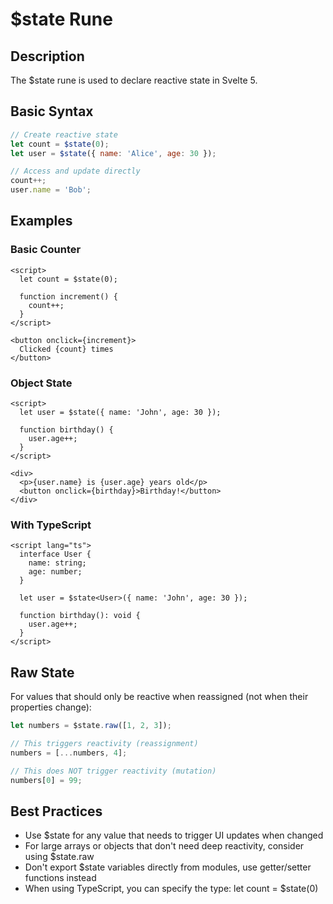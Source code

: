 # $state Rune

## Description

The $state rune is used to declare reactive state in Svelte 5.

## Basic Syntax

```js
// Create reactive state
let count = $state(0);
let user = $state({ name: 'Alice', age: 30 });

// Access and update directly
count++;
user.name = 'Bob';
```

## Examples

### Basic Counter

```svelte
<script>
  let count = $state(0);

  function increment() {
    count++;
  }
</script>

<button onclick={increment}>
  Clicked {count} times
</button>
```

### Object State

```svelte
<script>
  let user = $state({ name: 'John', age: 30 });

  function birthday() {
    user.age++;
  }
</script>

<div>
  <p>{user.name} is {user.age} years old</p>
  <button onclick={birthday}>Birthday!</button>
</div>
```

### With TypeScript

```svelte
<script lang="ts">
  interface User {
    name: string;
    age: number;
  }

  let user = $state<User>({ name: 'John', age: 30 });

  function birthday(): void {
    user.age++;
  }
</script>
```

## Raw State

For values that should only be reactive when reassigned (not when
their properties change):

```js
let numbers = $state.raw([1, 2, 3]);

// This triggers reactivity (reassignment)
numbers = [...numbers, 4];

// This does NOT trigger reactivity (mutation)
numbers[0] = 99;
```

## Best Practices

- Use $state for any value that needs to trigger UI updates when
  changed
- For large arrays or objects that don't need deep reactivity,
  consider using $state.raw
- Don't export $state variables directly from modules, use
  getter/setter functions instead
- When using TypeScript, you can specify the type: let count =
  $state<number>(0)

